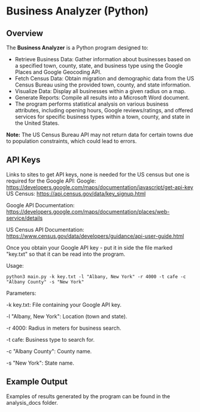 # Business Analyzer (Python)

## Overview

The **Business Analyzer** is a Python program designed to:

- Retrieve Business Data: Gather information about businesses based on a specified town, county, state, and business type using the Google Places and Google Geocoding API.
- Fetch Census Data: Obtain migration and demographic data from the US Census Bureau using the provided town, county, and state information.
- Visualize Data: Display all businesses within a given radius on a map.
- Generate Reports: Compile all results into a Microsoft Word document.
- The program performs statistical analysis on various business attributes, including opening hours, Google reviews/ratings, and offered services for specific business types within a town, county, and state in the United States.

**Note:** The US Census Bureau API may not return data for certain towns due to population constraints, which could lead to errors.

## API Keys

Links to sites to get API keys, none is needed for the US census but one is required for the Google API:
Google: https://developers.google.com/maps/documentation/javascript/get-api-key
US Census: https://api.census.gov/data/key_signup.html

Google API Documentation: https://developers.google.com/maps/documentation/places/web-service/details

US Census API Documentation: https://www.census.gov/data/developers/guidance/api-user-guide.html

Once you obtain your Google API key - put it in side the file marked "key.txt" so that it can be read into the program.

Usage:
```
python3 main.py -k key.txt -l "Albany, New York" -r 4000 -t cafe -c "Albany County" -s "New York"
```

Parameters:

-k key.txt: File containing your Google API key.

-l "Albany, New York": Location (town and state).

-r 4000: Radius in meters for business search.

-t cafe: Business type to search for.

-c "Albany County": County name.

-s "New York": State name.

## Example Output

Examples of results generated by the program can be found in the analysis_docs folder.
